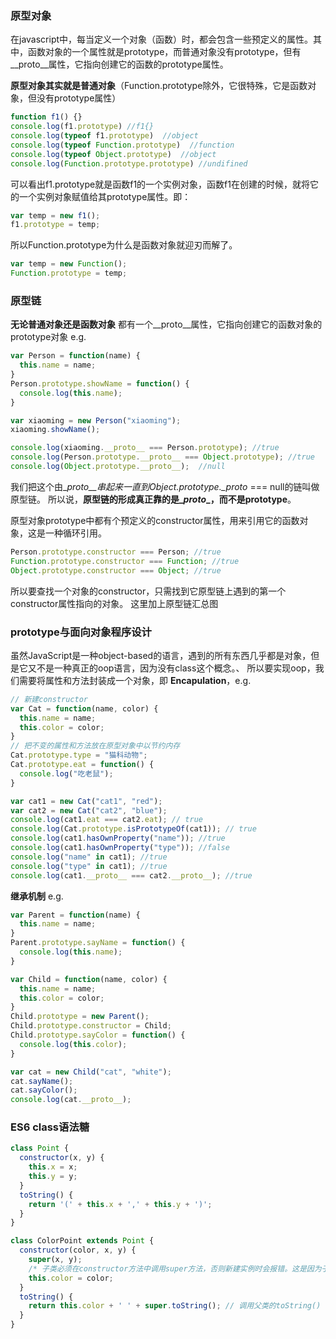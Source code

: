 ### 原型对象
在javascript中，每当定义一个对象（函数）时，都会包含一些预定义的属性。其中，函数对象的一个属性就是prototype，而普通对象没有prototype，但有\__proto__属性，它指向创建它的函数的prototype属性。

**原型对象其实就是普通对象**（Function.prototype除外，它很特殊，它是函数对象，但没有prototype属性）

~~~javascript
function f1() {}
console.log(f1.prototype) //f1{}
console.log(typeof f1.prototype)  //object
console.log(typeof Function.prototype)  //function
console.log(typeof Object.prototype)  //object
console.log(Function.prototype.prototype) //undifined
~~~
可以看出f1.prototype就是函数f1的一个实例对象，函数f1在创建的时候，就将它的一个实例对象赋值给其prototype属性。即：

~~~javascript
var temp = new f1();
f1.prototype = temp;
~~~

所以Function.prototype为什么是函数对象就迎刃而解了。

~~~javascript
var temp = new Function();
Function.prototype = temp;
~~~

### 原型链
**无论普通对象还是函数对象** 都有一个\__proto__属性，它指向创建它的函数对象的prototype对象 e.g.

~~~javascript
var Person = function(name) {
  this.name = name;
}
Person.prototype.showName = function() {
  console.log(this.name);
}

var xiaoming = new Person("xiaoming");
xiaoming.showName();

console.log(xiaoming.__proto__ === Person.prototype); //true
console.log(Person.prototype.__proto__ === Object.prototype); //true
console.log(Object.prototype.__proto__);  //null
~~~

我们把这个由\__proto__串起来一直到Object.prototype.\__proto__ === null的链叫做原型链。
所以说，**原型链的形成真正靠的是\__proto__，而不是prototype**。

原型对象prototype中都有个预定义的constructor属性，用来引用它的函数对象，这是一种循环引用。

~~~javascript
Person.prototype.constructor === Person; //true
Function.prototype.constructor === Function; //true
Object.prototype.constructor === Object; //true
~~~

所以要查找一个对象的constructor，只需找到它原型链上遇到的第一个constructor属性指向的对象。
这里加上原型链汇总图

### prototype与面向对象程序设计
虽然JavaScript是一种object-based的语言，遇到的所有东西几乎都是对象，但是它又不是一种真正的oop语言，因为没有class这个概念。、
所以要实现oop，我们需要将属性和方法封装成一个对象，即 **Encapulation**，e.g.

~~~javascript
// 新建constructor
var Cat = function(name, color) {
  this.name = name;
  this.color = color;
}
// 把不变的属性和方法放在原型对象中以节约内存
Cat.prototype.type = "猫科动物";
Cat.prototype.eat = function() {
  console.log("吃老鼠");
}

var cat1 = new Cat("cat1", "red");
var cat2 = new Cat("cat2", "blue");
console.log(cat1.eat === cat2.eat); // true
console.log(Cat.prototype.isPrototypeOf(cat1)); // true
console.log(cat1.hasOwnProperty("name")); //true
console.log(cat1.hasOwnProperty("type")); //false
console.log("name" in cat1); //true
console.log("type" in cat1); //true
console.log(cat1.__proto__ === cat2.__proto__); //true
~~~

**继承机制** e.g.

~~~javascript
var Parent = function(name) {
  this.name = name;
}
Parent.prototype.sayName = function() {
  console.log(this.name);
}

var Child = function(name, color) {
  this.name = name;
  this.color = color;
}
Child.prototype = new Parent();
Child.prototype.constructor = Child;
Child.prototype.sayColor = function() {
  console.log(this.color);
}

var cat = new Child("cat", "white");
cat.sayName();
cat.sayColor();
console.log(cat.__proto__);
~~~

### ES6 class语法糖

~~~javascript
class Point {
  constructor(x, y) {
    this.x = x;
    this.y = y;
  }
  toString() {
    return '(' + this.x + ',' + this.y + ')';
  }
}

class ColorPoint extends Point {
  constructor(color, x, y) {
    super(x, y);
    /* 子类必须在constructor方法中调用super方法，否则新建实例时会报错。这是因为子类没有自己的this对象，而是继承父类的this对象，然后对其进行加工。如果不调用super方法，子类就得不到this对象。*/
    this.color = color;
  }
  toString() {
    return this.color + ' ' + super.toString(); // 调用父类的toString()
  }
}
~~~

